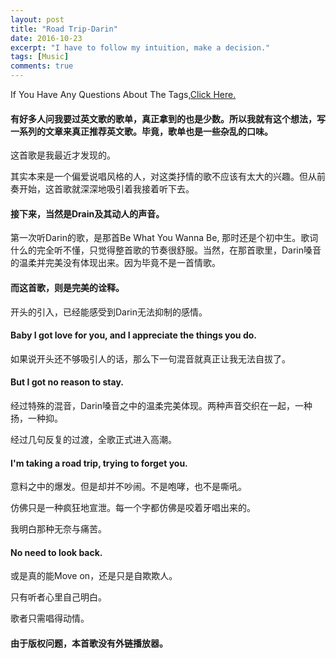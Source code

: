 ```yaml
---
layout: post
title: "Road Trip-Darin"
date: 2016-10-23
excerpt: "I have to follow my intuition, make a decision."
tags: [Music]
comments: true
---
```


If You Have Any Questions About The Tags,<a href="http://www.ltxwmh.net/INFO-post/">Click Here.</a>

#### 有好多人问我要过英文歌的歌单，真正拿到的也是少数。所以我就有这个想法，写一系列的文章来真正推荐英文歌。毕竟，歌单也是一些杂乱的口味。

这首歌是我最近才发现的。

其实本来是一个偏爱说唱风格的人，对这类抒情的歌不应该有太大的兴趣。但从前奏开始，这首歌就深深地吸引着我接着听下去。

#### 接下来，当然是Drain及其动人的声音。

第一次听Darin的歌，是那首Be What You Wanna Be, 那时还是个初中生。歌词什么的完全听不懂，只觉得整首歌的节奏很舒服。当然，在那首歌里，Darin嗓音的温柔并完美没有体现出来。因为毕竟不是一首情歌。

#### 而这首歌，则是完美的诠释。

开头的引入，已经能感受到Darin无法抑制的感情。

#### Baby I got love for you, and I appreciate the things you do.

如果说开头还不够吸引人的话，那么下一句混音就真正让我无法自拔了。

#### But I got no reason to stay.

经过特殊的混音，Darin嗓音之中的温柔完美体现。两种声音交织在一起，一种扬，一种抑。

经过几句反复的过渡，全歌正式进入高潮。

#### I'm taking a road trip, trying to forget you.

意料之中的爆发。但是却并不吵闹。不是咆哮，也不是嘶吼。

仿佛只是一种疯狂地宣泄。每一个字都仿佛是咬着牙唱出来的。

我明白那种无奈与痛苦。

#### No need to look back.

或是真的能Move on，还是只是自欺欺人。

只有听者心里自己明白。

歌者只需唱得动情。

#### 由于版权问题，本首歌没有外链播放器。



